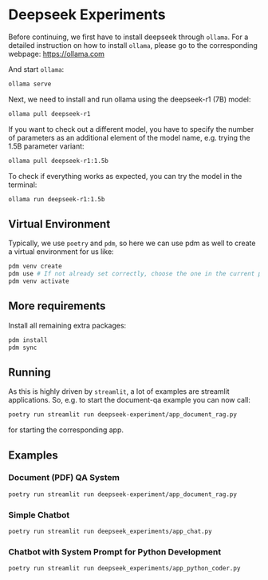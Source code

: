 # Deepseek Experiments

Before continuing, we first have to install deepseek through `ollama`.
For a detailed instruction on how to install `ollama`, please go to the corresponding webpage: https://ollama.com

And start `ollama`:
```bash
ollama serve
```

Next, we need to install and run ollama using the deepseek-r1 (7B) model:
```bash
ollama pull deepseek-r1
```

If you want to check out a different model, you have to specify the number of parameters as an additional element of the model name, e.g. trying the 1.5B parameter variant:
```bash
ollama pull deepseek-r1:1.5b
```

To check if everything works as expected, you can try the model in the terminal:
```bash
ollama run deepseek-r1:1.5b
```

## Virtual Environment

Typically, we use `poetry` and `pdm`, so here we can use pdm as well to create a virtual environment for us like:
```bash
pdm venv create
pdm use # If not already set correctly, choose the one in the current pwd
pdm venv activate
```

## More requirements

Install all remaining extra packages:
```bash
pdm install
pdm sync
```

## Running

As this is highly driven by `streamlit`, a lot of examples are streamlit applications.
So, e.g. to start the document-qa example you can now call:
```bash
poetry run streamlit run deepseek-experiment/app_document_rag.py
```
for starting the corresponding app. 

## Examples

### Document (PDF) QA System

```bash
poetry run streamlit run deepseek-experiment/app_document_rag.py
```

### Simple Chatbot

```bash
poetry run streamlit run deepseek_experiments/app_chat.py
```

### Chatbot with System Prompt for Python Development

```bash
poetry run streamlit run deepseek_experiments/app_python_coder.py
```